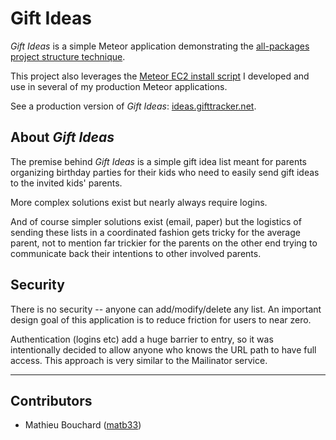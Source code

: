 # Gift Ideas

*Gift Ideas* is a simple Meteor application demonstrating the [all-packages
project structure technique](http://www.matb33.me/2013/09/05/meteor-project-structure.html).

This project also leverages the [Meteor EC2 install script](https://github.com/matb33/meteor-ec2-install)
I developed and use in several of my production Meteor applications.

See a production version of *Gift Ideas*: [ideas.gifttracker.net](http://ideas.gifttracker.net/).

## About *Gift Ideas*

The premise behind *Gift Ideas* is a simple gift idea list meant for parents
organizing birthday parties for their kids who need to easily send gift ideas
to the invited kids' parents.

More complex solutions exist but nearly always require logins.

And of course simpler solutions exist (email, paper) but the logistics of
sending these lists in a coordinated fashion gets tricky for the average parent,
not to mention far trickier for the parents on the other end trying to
communicate back their intentions to other involved parents.

## Security

There is no security -- anyone can add/modify/delete any list. An important
design goal of this application is to reduce friction for users to near zero.

Authentication (logins etc) add a huge barrier to entry, so it was intentionally
decided to allow anyone who knows the URL path to have full access. This
approach is very similar to the Mailinator service.

--------------------------------------------------------------------------------

## Contributors

- Mathieu Bouchard ([matb33](https://github.com/matb33))